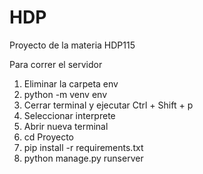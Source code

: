 # HDP
Proyecto de la materia HDP115

Para correr el servidor
1. Eliminar la carpeta env
2. python -m venv env
3. Cerrar terminal y ejecutar Ctrl + Shift + p
4. Seleccionar interprete
5. Abrir nueva terminal
6. cd Proyecto
7. pip install -r requirements.txt
8. python manage.py runserver
